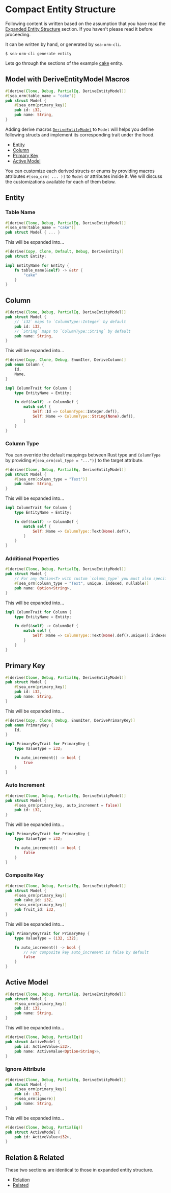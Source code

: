 # Compact Entity Structure

Following content is written based on the assumption that you have read the [Expanded Entity Structure](/docs/generate-entity/expanded-entity-structure) section. If you haven't please read it before proceeding.

It can be written by hand, or generated by `sea-orm-cli`.

```shell
$ sea-orm-cli generate entity
```

Lets go through the sections of the example [cake](https://github.com/SeaQL/sea-orm/blob/master/src/tests_cfg/cake.rs) entity.

## Model with DeriveEntityModel Macros

```rust
#[derive(Clone, Debug, PartialEq, DeriveEntityModel)]
#[sea_orm(table_name = "cake")]
pub struct Model {
    #[sea_orm(primary_key)]
    pub id: i32,
    pub name: String,
}
```

Adding derive macros [`DeriveEntityModel`](https://docs.rs/sea-orm/*/sea_orm/derive.DeriveEntityModel.html) to `Model` will helps you define following structs and implement its corresponding trait under the hood.
- [Entity](/docs/generate-entity/expanded-entity-structure#entity)
- [Column](/docs/generate-entity/expanded-entity-structure#column)
- [Primary Key](/docs/generate-entity/expanded-entity-structure#primary-key)
- [Active Model](/docs/generate-entity/expanded-entity-structure#active-model)

You can customize each derived structs or enums by providing macros attributes `#[sea_orm( ... )]` to `Model` or attributes inside it. We will discuss the customizations available for each of them below.

## Entity

### Table Name

```rust
#[derive(Clone, Debug, PartialEq, DeriveEntityModel)]
#[sea_orm(table_name = "cake")]
pub struct Model { ... }
```

This will be expanded into...

```rust
#[derive(Copy, Clone, Default, Debug, DeriveEntity)]
pub struct Entity;

impl EntityName for Entity {
    fn table_name(&self) -> &str {
        "cake"
    }
}
```

## Column

```rust
#[derive(Clone, Debug, PartialEq, DeriveEntityModel)]
pub struct Model {
    // `i32` maps to `ColumnType::Integer` by default
    pub id: i32,
    // `String` maps to `ColumnType::String` by default
    pub name: String,
}
```

This will be expanded into...

```rust
#[derive(Copy, Clone, Debug, EnumIter, DeriveColumn)]
pub enum Column {
    Id,
    Name,
}

impl ColumnTrait for Column {
    type EntityName = Entity;

    fn def(&self) -> ColumnDef {
        match self {
            Self::Id => ColumnType::Integer.def(),
            Self::Name => ColumnType::String(None).def(),
        }
    }
}
```

### Column Type

You can override the default mappings between Rust type and `ColumnType` by providing `#[sea_orm(col_type = "...")]` to the target attribute.

```rust
#[derive(Clone, Debug, PartialEq, DeriveEntityModel)]
pub struct Model {
    #[sea_orm(column_type = "Text")]
    pub name: String,
}
```

This will be expanded into...

```rust
impl ColumnTrait for Column {
    type EntityName = Entity;

    fn def(&self) -> ColumnDef {
        match self {
            Self::Name => ColumnType::Text(None).def(),
        }
    }
}
```

### Additional Properties

```rust
#[derive(Clone, Debug, PartialEq, DeriveEntityModel)]
pub struct Model {
    // For any Option<T> with custom `column_type` you must also specify `nullable`
    #[sea_orm(column_type = "Text", unique, indexed, nullable)]
    pub name: Option<String>,
}
```

This will be expanded into...

```rust
impl ColumnTrait for Column {
    type EntityName = Entity;

    fn def(&self) -> ColumnDef {
        match self {
            Self::Name => ColumnType::Text(None).def().unique().indexed().null(),
        }
    }
}
```

## Primary Key

```rust
#[derive(Clone, Debug, PartialEq, DeriveEntityModel)]
pub struct Model {
    #[sea_orm(primary_key)]
    pub id: i32,
    pub name: String,
}
```

This will be expanded into...

```rust
#[derive(Copy, Clone, Debug, EnumIter, DerivePrimaryKey)]
pub enum PrimaryKey {
    Id,
}

impl PrimaryKeyTrait for PrimaryKey {
    type ValueType = i32;

    fn auto_increment() -> bool {
        true
    }
}
```

### Auto Increment

```rust
#[derive(Clone, Debug, PartialEq, DeriveEntityModel)]
pub struct Model {
    #[sea_orm(primary_key, auto_increment = false)]
    pub id: i32,
}
```

This will be expanded into...

```rust
impl PrimaryKeyTrait for PrimaryKey {
    type ValueType = i32;

    fn auto_increment() -> bool {
        false
    }
}
```

### Composite Key

```rust
#[derive(Clone, Debug, PartialEq, DeriveEntityModel)]
pub struct Model {
    #[sea_orm(primary_key)]
    pub cake_id: i32,
    #[sea_orm(primary_key)]
    pub fruit_id: i32,
}
```

This will be expanded into...

```rust
impl PrimaryKeyTrait for PrimaryKey {
    type ValueType = (i32, i32);

    fn auto_increment() -> bool {
        // For composite key auto_increment is false by default
        false
    }
}
```

## Active Model

```rust
#[derive(Clone, Debug, PartialEq, DeriveEntityModel)]
pub struct Model {
    #[sea_orm(primary_key)]
    pub id: i32,
    pub name: String,
}
```

This will be expanded into...

```rust
#[derive(Clone, Debug, PartialEq)]
pub struct ActiveModel {
    pub id: ActiveValue<i32>,
    pub name: ActiveValue<Option<String>>,
}
```

### Ignore Attribute

```rust
#[derive(Clone, Debug, PartialEq, DeriveEntityModel)]
pub struct Model {
    #[sea_orm(primary_key)]
    pub id: i32,
    #[sea_orm(ignore)]
    pub name: String,
}
```

This will be expanded into...

```rust
#[derive(Clone, Debug, PartialEq)]
pub struct ActiveModel {
    pub id: ActiveValue<i32>,
}
```

## Relation & Related

These two sections are identical to those in expanded entity structure.
- [Relation](/docs/generate-entity/expanded-entity-structure#relation)
- [Related](/docs/generate-entity/expanded-entity-structure#related)
